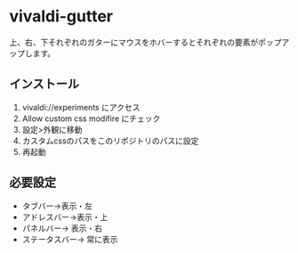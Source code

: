 # vivaldi-gutter
上、右、下それぞれのガターにマウスをホバーするとそれぞれの要素がポップアップします。
## インストール
1. vivaldi://experiments にアクセス
2. Allow custom css modifire にチェック
3. 設定>外観に移動
4. カスタムcssのパスをこのリポジトリのパスに設定
5. 再起動
## 必要設定
- タブバー->表示・左
- アドレスバー->表示・上
- パネルバー-> 表示・右
- ステータスバー→ 常に表示
